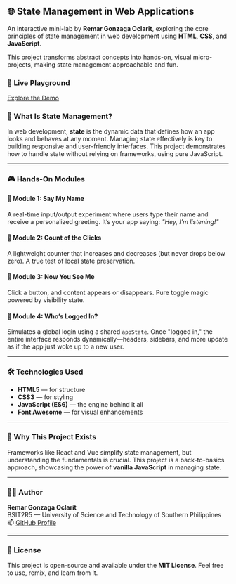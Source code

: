 ## 🌐 State Management in Web Applications
An interactive mini-lab by **Remar Gonzaga Oclarit**, exploring the core principles of state management in web development using **HTML**, **CSS**, and **JavaScript**.

This project transforms abstract concepts into hands-on, visual micro-projects, making state management approachable and fun.

### 🔗 Live Playground
[Explore the Demo](https://managingstateweb.vercel.app/)

### 📌 What Is State Management?
In web development, **state** is the dynamic data that defines how an app looks and behaves at any moment. Managing state effectively is key to building responsive and user-friendly interfaces. This project demonstrates how to handle state without relying on frameworks, using pure JavaScript.

---

### 🎮 Hands-On Modules

#### 🔹 Module 1: Say My Name
A real-time input/output experiment where users type their name and receive a personalized greeting. It’s your app saying: *"Hey, I’m listening!"*

#### 🔹 Module 2: Count of the Clicks
A lightweight counter that increases and decreases (but never drops below zero). A true test of local state preservation.

#### 🔹 Module 3: Now You See Me
Click a button, and content appears or disappears. Pure toggle magic powered by visibility state.

#### 🔹 Module 4: Who’s Logged In?
Simulates a global login using a shared `appState`. Once "logged in," the entire interface responds dynamically—headers, sidebars, and more update as if the app just woke up to a new user.

---

### 🛠 Technologies Used
- **HTML5** — for structure
- **CSS3** — for styling
- **JavaScript (ES6)** — the engine behind it all
- **Font Awesome** — for visual enhancements

---

### 🧠 Why This Project Exists
Frameworks like React and Vue simplify state management, but understanding the fundamentals is crucial. This project is a back-to-basics approach, showcasing the power of **vanilla JavaScript** in managing state.

---

### 👨‍💻 Author
**Remar Gonzaga Oclarit**  
BSIT2R5 — University of Science and Technology of Southern Philippines  
📫 [GitHub Profile](https://github.com/Ramiruuu)

---

### 📄 License
This project is open-source and available under the **MIT License**. Feel free to use, remix, and learn from it.
